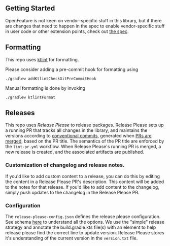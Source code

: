 ## Getting Started

OpenFeature is not keen on vendor-specific stuff in this library, but if there are changes that need to happen in the spec to enable vendor-specific stuff in user code or other extension points, check out [the spec](https://github.com/open-feature/spec).

## Formatting

This repo uses [ktlint](https://github.com/JLLeitschuh/ktlint-gradle) for formatting. 

Please consider adding a pre-commit hook for formatting using 

```
./gradlew addKtlintCheckGitPreCommitHook
```
Manual formatting is done by invoking
```
./gradlew ktlintFormat
```

## Releases

This repo uses _Release Please_ to release packages. Release Please sets up a running PR that tracks all changes in the library, and maintains the versions according to [conventional commits](https://www.conventionalcommits.org/en/v1.0.0/), generated when [PRs are merged](https://github.com/amannn/action-semantic-pull-request), based on the PR title. The semantics of the PR title are enforced by the `lint-pr.yml` workflow. When Release Please's running PR is merged, a new release is created, and the associated artifacts are published.

### Customization of changelog and release notes. 

If you'd like to add custom content to a release, you can do this by editing the content in a Release Please PR's description. This content will be added to the notes for that release. If you'd like to add content to the changelog, simply push updates to the changelog in the Release Please PR.

### Configuration

The `release-please-config.json` defines the release please configuration. See schema [here](https://github.com/googleapis/release-please/blob/main/schemas/config.json) to understand all the options. We use the "simple" release strategy and annotate the build.gradle.kts file(s) with an element to help release please find the correct line to update version. Release Please stores it's understanding of the current version in the `version.txt` file.
